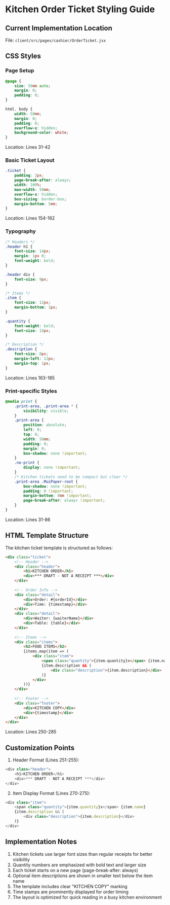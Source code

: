 # Kitchen Order Ticket Styling Guide

## Current Implementation Location
File: `client/src/pages/cashier/OrderTicket.jsx`

## CSS Styles

### Page Setup
```css
@page {
    size: 58mm auto;
    margin: 0;
    padding: 0;
}

html, body {
    width: 58mm;
    margin: 0;
    padding: 0;
    overflow-x: hidden;
    background-color: white;
}
```
Location: Lines 31-42

### Basic Ticket Layout
```css
.ticket {
    padding: 2px;
    page-break-after: always;
    width: 100%;
    max-width: 58mm;
    overflow-x: hidden;
    box-sizing: border-box;
    margin-bottom: 5mm;
}
```
Location: Lines 154-162

### Typography
```css
/* Headers */
.header h1 {
    font-size: 14px;
    margin: 1px 0;
    font-weight: bold;
}

.header div {
    font-size: 9px;
}

/* Items */
.item {
    font-size: 12px;
    margin-bottom: 1px;
}

.quantity {
    font-weight: bold;
    font-size: 14px;
}

/* Description */
.description {
    font-size: 8px;
    margin-left: 12px;
    margin-top: 1px;
}
```
Location: Lines 163-185

### Print-specific Styles
```css
@media print {
    .print-area, .print-area * {
        visibility: visible;
    }
    .print-area {
        position: absolute;
        left: 0;
        top: 0;
        width: 58mm;
        padding: 0;
        margin: 0;
        box-shadow: none !important;
    }
    .no-print {
        display: none !important;
    }
    /* Kitchen tickets need to be compact but clear */
    .print-area .MuiPaper-root {
        box-shadow: none !important;
        padding: 0 !important;
        margin-bottom: 8mm !important;
        page-break-after: always !important;
    }
}
```
Location: Lines 31-86

## HTML Template Structure
The kitchen ticket template is structured as follows:

```html
<div class="ticket">
    <!-- Header -->
    <div class="header">
        <h1>KITCHEN ORDER</h1>
        <div>*** DRAFT - NOT A RECEIPT ***</div>
    </div>
    
    <!-- Order Info -->
    <div class="detail">
        <div>Order: #{orderId}</div>
        <div>Time: {timestamp}</div>
    </div>
    <div class="detail">
        <div>Waiter: {waiterName}</div>
        <div>Table: {table}</div>
    </div>
    
    <!-- Items -->
    <div class="items">
        <h2>FOOD ITEMS</h2>
        {items.map(item => (
            <div class="item">
                <span class="quantity">{item.quantity}x</span> {item.name}
                {item.description && (
                    <div class="description">{item.description}</div>
                )}
            </div>
        ))}
    </div>
    
    <!-- Footer -->
    <div class="footer">
        <div>KITCHEN COPY</div>
        <div>{timestamp}</div>
    </div>
</div>
```
Location: Lines 250-285

## Customization Points

1. Header Format (Lines 251-255):
```javascript
<div class="header">
    <h1>KITCHEN ORDER</h1>
    <div>*** DRAFT - NOT A RECEIPT ***</div>
</div>
```

2. Item Display Format (Lines 270-275):
```javascript
<div class="item">
    <span class="quantity">{item.quantity}x</span> {item.name}
    {item.description && (
        <div class="description">{item.description}</div>
    )}
</div>
```

## Implementation Notes

1. Kitchen tickets use larger font sizes than regular receipts for better visibility
2. Quantity numbers are emphasized with bold text and larger size
3. Each ticket starts on a new page (page-break-after: always)
4. Optional item descriptions are shown in smaller text below the item name
5. The template includes clear "KITCHEN COPY" marking
6. Time stamps are prominently displayed for order timing
7. The layout is optimized for quick reading in a busy kitchen environment 